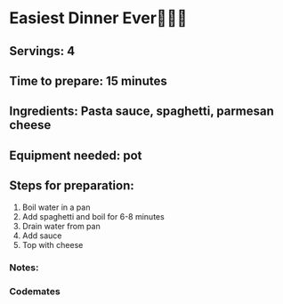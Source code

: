 # Easiest Dinner Ever🍝🍝🍝

## Servings: 4

## Time to prepare: 15 minutes

## Ingredients: Pasta sauce, spaghetti, parmesan cheese


## Equipment needed: pot


## Steps for preparation:

1. Boil water in a pan
2. Add spaghetti and boil for 6-8 minutes
3. Drain water from pan
4. Add sauce
5. Top with cheese

### Notes:



### Codemates #
